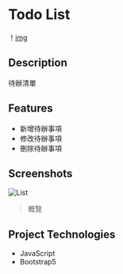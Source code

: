 # Todo List

！[img](https://i.imgur.com/aKmZos2.jpeg)

## Description

待辦清單

## Features

- 新增待辦事項
- 修改待辦事項
- 刪除待辦事項

## Screenshots

![List](https://i.imgur.com/zt2xO32.jpeg)

> 概覽


## Project Technologies

- JavaScript
- Bootstrap5
